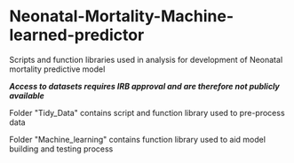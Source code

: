 # Neonatal-Mortality-Machine-learned-predictor

Scripts and function libraries used in analysis for development of Neonatal mortality predictive model

***Access to datasets requires IRB approval and are therefore not publicly available*** 

Folder "Tidy_Data" contains script and function library used to pre-process data

Folder "Machine_learning" contains function library used to aid model building and testing process
